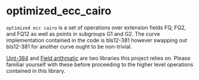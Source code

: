 # optimized_ecc_cairo


`optimized ecc cairo` is a set of operations over extension fields FQ, FQ2, and FQ12 as well as points in subgroups G1 and G2. 
The curve implementation contained in the code is bls12-381 however swapping out bls12-381 for another curve ought to be non-trivial.

[Uint-384](https://github.com/NethermindEth/uint384-cairo) and [Field arithmatic](https://github.com/NethermindEth/384bit-prime-field-arithmetic-cairo) are two libraries this project relies on. 
Please familiar yourself with these before proceeding to the higher level operations contained in this library.
